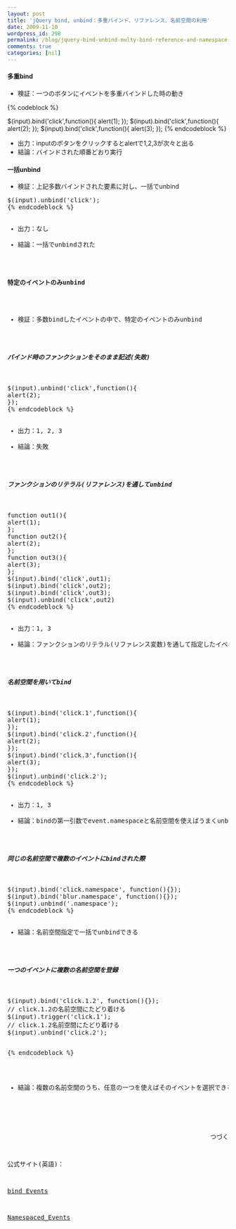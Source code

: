 ```yaml
---
layout: post
title: 'jQuery bind, unbind：多重バインド、リファレンス、名前空間の利用'
date: 2009-11-10
wordpress_id: 298
permalink: /blog/jquery-bind-unbind-multy-bind-reference-and-namespace
comments: true
categories: [nil]
---
```

<div class="section">
<h4>多重bind</h4>
<ul>
<li>検証：一つのボタンにイベントを多重バインドした時の動き</li>
</ul>
{% codeblock %}

$(input).bind(<span class="synConstant">'click'</span>,<span class="synIdentifier">function</span>()<span class="synIdentifier">{</span>
<span class="synStatement">alert</span>(1);
<span class="synIdentifier">}</span>);
$(input).bind(<span class="synConstant">'click'</span>,<span class="synIdentifier">function</span>()<span class="synIdentifier">{</span>
<span class="synStatement">alert</span>(2);
<span class="synIdentifier">}</span>);
$(input).bind(<span class="synConstant">'click'</span>,<span class="synIdentifier">function</span>()<span class="synIdentifier">{</span>
<span class="synStatement">alert</span>(3);
<span class="synIdentifier">}</span>);
{% endcodeblock %}
<ul>
<li>出力：inputのボタンをクリックするとalertで1,2,3が次々と出る</li>
<li>結論：バインドされた順番どおり実行</li>
</ul>
<h4>一括unbind</h4>
<ul>
<li>検証：上記多数バインドされた要素に対し、一括でunbind</li>
</ul>
<pre class="syntax-highlight">
$(input).unbind(<span class="synConstant">'click'</span>);
{% endcodeblock %}
<ul>
<li>出力：なし</li>
<li>結論：一括でunbindされた</li>
</ul>
<h4>特定のイベントのみunbind</h4>
<ul>
<li>検証：多数bindしたイベントの中で、特定のイベントのみunbind</li>
</ul>
<h5>バインド時のファンクションをそのまま記述(失敗)</h5>
<pre class="syntax-highlight">
$(input).unbind(<span class="synConstant">'click'</span>,<span class="synIdentifier">function</span>()<span class="synIdentifier">{</span>
<span class="synStatement">alert</span>(2);
<span class="synIdentifier">}</span>);
{% endcodeblock %}
<ul>
<li>出力：1, 2, 3</li>
<li>結論：失敗</li>
</ul>
<h5>ファンクションのリテラル(リファレンス)を通してunbind</h5>
<pre class="syntax-highlight">
<span class="synIdentifier">function</span> out1()<span class="synIdentifier">{</span>
<span class="synStatement">alert</span>(1);
<span class="synIdentifier">}</span>;
<span class="synIdentifier">function</span> out2()<span class="synIdentifier">{</span>
<span class="synStatement">alert</span>(2);
<span class="synIdentifier">}</span>;
<span class="synIdentifier">function</span> out3()<span class="synIdentifier">{</span>
<span class="synStatement">alert</span>(3);
<span class="synIdentifier">}</span>;
$(input).bind(<span class="synConstant">'click'</span>,out1);
$(input).bind(<span class="synConstant">'click'</span>,out2);
$(input).bind(<span class="synConstant">'click'</span>,out3);
$(input).unbind(<span class="synConstant">'click'</span>,out2)
{% endcodeblock %}
<ul>
<li>出力：1, 3</li>
<li>結論：ファンクションのリテラル(リファレンス変数)を通して指定したイベントのみをunbindできる、しかしこれはあらかじめファンクションを定義しておかないと駄目</li>
</ul>
<h5>名前空間を用いてbind</h5>
<pre class="syntax-highlight">
$(input).bind(<span class="synConstant">'click.1'</span>,<span class="synIdentifier">function</span>()<span class="synIdentifier">{</span>
<span class="synStatement">alert</span>(1);
<span class="synIdentifier">}</span>);
$(input).bind(<span class="synConstant">'click.2'</span>,<span class="synIdentifier">function</span>()<span class="synIdentifier">{</span>
<span class="synStatement">alert</span>(2);
<span class="synIdentifier">}</span>);
$(input).bind(<span class="synConstant">'click.3'</span>,<span class="synIdentifier">function</span>()<span class="synIdentifier">{</span>
<span class="synStatement">alert</span>(3);
<span class="synIdentifier">}</span>);
$(input).unbind(<span class="synConstant">'click.2'</span>);
{% endcodeblock %}
<ul>
<li>出力：1, 3</li>
<li>結論：bindの第一引数でevent.namespaceと名前空間を使えばうまくunbindできる</li>
</ul>
<h5>同じの名前空間で複数のイベントにbindされた際</h5>
<pre class="syntax-highlight">
$(input).bind(<span class="synConstant">'click.namespace'</span>, <span class="synIdentifier">function</span>()<span class="synIdentifier">{}</span>);
$(input).bind(<span class="synConstant">'blur.namespace'</span>, <span class="synIdentifier">function</span>()<span class="synIdentifier">{}</span>);
$(input).unbind(<span class="synConstant">'.namespace'</span>);
{% endcodeblock %}
<ul>
<li>結論：名前空間指定で一括でunbindできる</li>
</ul>
<h5>一つのイベントに複数の名前空間を登録</h5>
<pre class="syntax-highlight">
$(input).bind(<span class="synConstant">'click.1.2'</span>, <span class="synIdentifier">function</span>()<span class="synIdentifier">{}</span>);
<span class="synComment">// click.1.2の名前空間にたどり着ける</span>
$(input).trigger(<span class="synConstant">'click.1'</span>);
<span class="synComment">// click.1.2名前空間にたどり着ける</span>
$(input).unbind(<span class="synConstant">'click.2'</span>);

{% endcodeblock %}
<ul>
<li>結論：複数の名前空間のうち、任意の一つを使えばそのイベントを選択できる</li>
</ul>
<br/>
<p><span style="float:right">つづく</span></p>
<br/>
<p>公式サイト(英語)：</p>
<p><a href="http://docs.jquery.com/Events/bind#typedatafn">bind Events</a></p>
<p><a href="http://docs.jquery.com/Namespaced_Events">Namespaced_Events</a></p>
</div>
